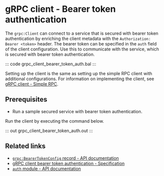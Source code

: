 # gRPC client - Bearer token authentication

The `grpc:Client` can connect to a service that is secured with bearer token authentication by enriching the client metadata with the `Authorization: Bearer <token>` header. The bearer token can be specified in the `auth` field of the client configuration. Use this to communicate with the service, which is secured with bearer token authentication.

   ::: code grpc_client_bearer_token_auth.bal :::

Setting up the client is the same as setting up the simple RPC client with additional configurations. For information on implementing the client, see [gRPC client - Simple RPC](/learn/by-example/grpc-client-simple/).

## Prerequisites
- Run a sample secured service with bearer token authentication.

Run the client by executing the command below.

   ::: out grpc_client_bearer_token_auth.out :::

## Related links
- [`grpc:BearerTokenConfig` record - API documentation](https://lib.ballerina.io/ballerina/grpc/latest/records/BearerTokenConfig)
- [gRPC client bearer token authentication - Specification](/spec/grpc/#5116-client---bearer-token-auth)
- [`auth` module - API documentation](https://lib.ballerina.io/ballerina/auth/latest/)
